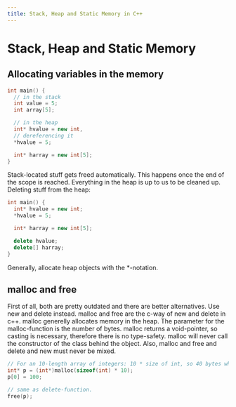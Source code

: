 ```yaml
---
title: Stack, Heap and Static Memory in C++
---
```


# Stack, Heap and Static Memory

## Allocating variables in the memory

```cpp 
int main() {
  // in the stack
  int value = 5; 
  int array[5]; 

  // in the heap 
  int* hvalue = new int, 
  // dereferencing it 
  *hvalue = 5; 

  int* harray = new int[5];
}

```


Stack-located stuff gets freed automatically. This happens once the end of the scope is reached. 
Everything in the heap is up to us to be cleaned up. 
Deleting stuff from the heap: 

```cpp
int main() {
  int* hvalue = new int; 
  *hvalue = 5; 

  int* harray = new int[5]; 

  delete hvalue; 
  delete[] harray;
}
```

Generally, allocate heap objects with the *-notation. 


## malloc and free 

First of all, both are pretty outdated and there are better alternatives. Use new and delete instead. 
malloc and free are the c-way of new and delete in c++. 
malloc generelly allocates memory in the heap. The parameter for the malloc-function 
is the number of bytes. malloc returns a void-pointer, so casting is necessary, therefore there is no type-safety. 
malloc will never call the constructor of the class behind the object. Also, malloc and free and delete and new must never be mixed. 

```cpp
// For an 10-length array of integers: 10 * size of int, so 40 bytes which are allocated. 
int* p = (int*)malloc(sizeof(int) * 10); 
p[0] = 100; 

// same as delete-function. 
free(p); 

```